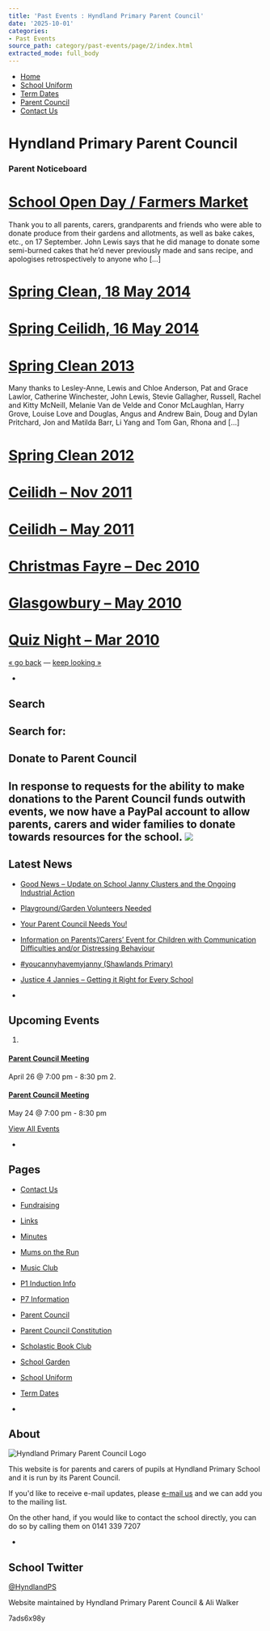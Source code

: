 ```yaml
---
title: 'Past Events : Hyndland Primary Parent Council'
date: '2025-10-01'
categories:
- Past Events
source_path: category/past-events/page/2/index.html
extracted_mode: full_body
---
```

- [Home](http://www.hyndlandprimaryparentcouncil.org)
- [School Uniform](school-uniform/)
- [Term Dates](term-dates/)
- [Parent Council](parent-council/)
- [Contact Us](contact-us/)

# Hyndland Primary Parent Council

### Parent Noticeboard

# [School Open Day / Farmers Market](news/school-open-day-farmers-market/)

Thank you to all parents, carers, grandparents and friends who were able to donate produce from their gardens and allotments, as well as bake cakes, etc., on 17 September. John Lewis says that he did manage to donate some semi-burned cakes that he’d never previously made and sans recipe, and apologises retrospectively to anyone who […]

# [Spring Clean, 18 May 2014](past-events/spring-clean-18-may-2014/)

# [Spring Ceilidh, 16 May 2014](past-events/spring-ceilidh-16-may-2014/)

# [Spring Clean 2013](news/spring-clean-2013/)

Many thanks to Lesley-Anne, Lewis and Chloe Anderson, Pat and Grace Lawlor, Catherine Winchester, John Lewis, Stevie Gallagher, Russell, Rachel and Kitty McNeill, Melanie Van de Velde and Conor McLaughlan, Harry Grove, Louise Love and Douglas, Angus and Andrew Bain, Doug and Dylan Pritchard, Jon and Matilda Barr, Li Yang and Tom Gan, Rhona and […]

# [Spring Clean 2012](past-events/spring-clean-2012/)

# [Ceilidh – Nov 2011](past-events/ceilidh-nov-2011/)

# [Ceilidh – May 2011](past-events/ceilidh-may-2011/)

# [Christmas Fayre – Dec 2010](past-events/christmas-fayre-dec-2010/)

# [Glasgowbury – May 2010](past-events/glasgowbury-may-2010/)

# [Quiz Night – Mar 2010](past-events/quiz-night-mar-2010/)

[« go back](category/past-events/) — [keep looking »](category/past-events/page/3/)

- 
## Search

Search for:
- 
## Donate to Parent Council

In response to requests for the ability to make donations to the Parent Council funds outwith events, we now have a PayPal account to allow parents, carers and wider families to donate towards resources for the school. [![](https://www.paypalobjects.com/en_US/i/btn/x-click-butcc-donate.gif)](https://www.paypal.com/cgi-bin/webscr?cmd=_s-xclick&hosted_button_id=BW7E8PDGXH45Y)
- 
## Latest News

- [Good News – Update on School Janny Clusters and the Ongoing Industrial Action](news/good-news-update-on-school-janny-clusters-and-the-ongoing-industrial-action/)
- [Playground/Garden Volunteers Needed](news/playgroundgarden-volunteers-needed/)
- [Your Parent Council Needs You!](news/your-parent-council-needs-you-5/)
- [Information on Parents’/Carers’ Event for Children with Communication Difficulties and/or Distressing Behaviour](news/information-on-parentscarers-event-for-children-with-communication-difficulties-andor-distressing-behaviour/)
- [#youcannyhavemyjanny (Shawlands Primary)](news/youcannyhavemyjanny-shawlands-primary/)
- [Justice 4 Jannies – Getting it Right for Every School](news/justice-4-jannies-getting-it-right-for-every-school/)

- 
## Upcoming Events

1. 
#### [Parent Council Meeting](event/parent-council-meeting-11/)

April 26 @ 7:00 pm - 8:30 pm
2. 
#### [Parent Council Meeting](event/parent-council-meeting-12/)

May 24 @ 7:00 pm - 8:30 pm

[View All Events](events/)

- 
## Pages

- [Contact Us](contact-us/)
- [Fundraising](fundraising/)
- [Links](links/)
- [Minutes](minutes-archive/)
- [Mums on the Run](mums-on-the-run/)
- [Music Club](music-club/)
- [P1 Induction Info](p1-induction-info/)
- [P7 Information](p7-information/)
- [Parent Council](parent-council/)
- [Parent Council Constitution](parent-council-constitution/)
- [Scholastic Book Club](scholastic-book-club/)
- [School Garden](school-garden/)
- [School Uniform](school-uniform/)
- [Term Dates](term-dates/)

- 
## About

 ![Hyndland Primary Parent Council Logo](/assets/images/2012/02/logo.gif)

This website is for parents and carers of pupils at Hyndland Primary School and it is run by its Parent Council.

If you'd like to receive e-mail updates, please [e-mail us](mailto:enquiries@hyndlandprimaryparentcouncil.org) and we can add you to the mailing list.

On the other hand, if you would like to contact the school directly, you can do so by calling them on 0141 339 7207

- 
## School Twitter
[@HyndlandPS](https://twitter.com/HyndlandPS)

Website maintained by Hyndland Primary Parent Council & Ali Walker

7ads6x98y

